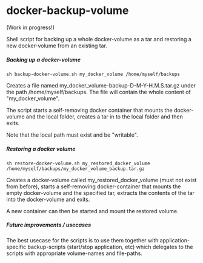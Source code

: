 # docker-backup-volume
(Work in progress!)

Shell script for backing up a whole docker-volume as a tar and restoring a new docker-volume from an existing tar.

##### Backing up a docker-volume
```
sh backup-docker-volume.sh my_docker_volume /home/myself/backups
```
Creates a file named my_docker_volume-backup-D-M-Y-H.M.S.tar.gz under the path /home/myself/backups. The file will contain the whole content of "my_docker_volume".

The script starts a self-removing docker container that mounts the docker-volume and the local folder, creates a tar in to the local folder and then exits.

Note that the local path must exist and be "writable".

##### Restoring a docker volume
```
sh restore-docker-volume.sh my_restored_docker_volume /home/myself/backups/my_docker_volume_backup.tar.gz
```
Creates a docker-volume called my_restored_docker_volume (must not exist from before), starts a self-removing docker-container that mounts the empty docker-volume and the specified tar, extracts the contents of the tar into the docker-volume and exits.

A new container can then be started and mount the restored volume.

##### Future improvements / usecases
The best usecase for the scripts is to use them together with application-specific backup-scripts (start/stop application, etc) which delegates to the scripts with appropriate volume-names and file-paths.
